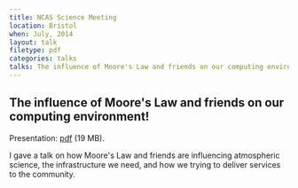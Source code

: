```yaml
---
title: NCAS Science Meeting
location: Bristol
when: July, 2014
layout: talk
filetype: pdf
categories: talks
talks: The influence of Moore's Law and friends on our computing environment!
---
```


The influence of Moore's Law and friends on our computing environment!
----------------------------------------------------------------------

Presentation: [pdf](/assets/talks/2014-07-17-Lawrence_NCAS_Sci.pdf) (19 MB).

I gave a talk on how Moore's Law and friends are influencing atmospheric science, the infrastructure we need, and how we trying to deliver services to the community.
